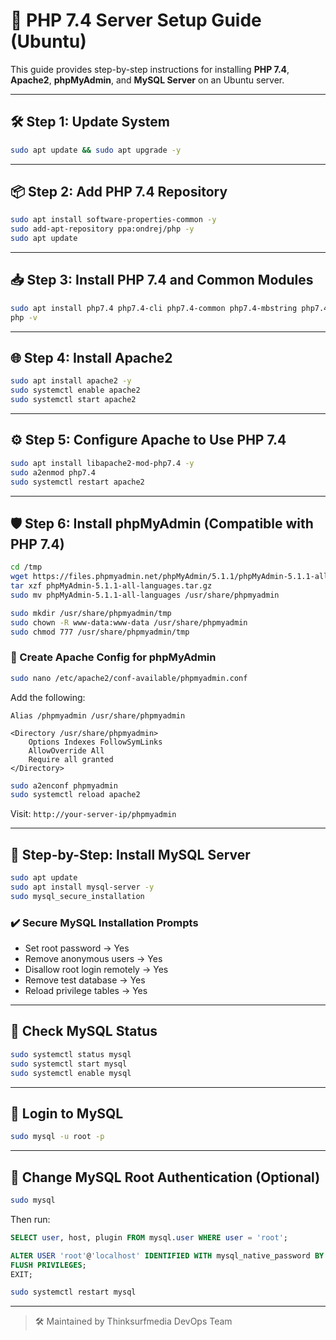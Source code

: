 
# 🐘 PHP 7.4 Server Setup Guide (Ubuntu)

This guide provides step-by-step instructions for installing **PHP 7.4**, **Apache2**, **phpMyAdmin**, and **MySQL Server** on an Ubuntu server.

---

## 🛠 Step 1: Update System

```bash
sudo apt update && sudo apt upgrade -y
```

---

## 📦 Step 2: Add PHP 7.4 Repository

```bash
sudo apt install software-properties-common -y
sudo add-apt-repository ppa:ondrej/php -y
sudo apt update
```

---

## 📥 Step 3: Install PHP 7.4 and Common Modules

```bash
sudo apt install php7.4 php7.4-cli php7.4-common php7.4-mbstring php7.4-xml php7.4-mysql php7.4-curl php7.4-zip php7.4-gd php7.4-bcmath php7.4-json -y
php -v
```

---

## 🌐 Step 4: Install Apache2

```bash
sudo apt install apache2 -y
sudo systemctl enable apache2
sudo systemctl start apache2
```

---

## ⚙️ Step 5: Configure Apache to Use PHP 7.4

```bash
sudo apt install libapache2-mod-php7.4 -y
sudo a2enmod php7.4
sudo systemctl restart apache2
```

---

## 🛡 Step 6: Install phpMyAdmin (Compatible with PHP 7.4)

```bash
cd /tmp
wget https://files.phpmyadmin.net/phpMyAdmin/5.1.1/phpMyAdmin-5.1.1-all-languages.tar.gz
tar xzf phpMyAdmin-5.1.1-all-languages.tar.gz
sudo mv phpMyAdmin-5.1.1-all-languages /usr/share/phpmyadmin

sudo mkdir /usr/share/phpmyadmin/tmp
sudo chown -R www-data:www-data /usr/share/phpmyadmin
sudo chmod 777 /usr/share/phpmyadmin/tmp
```

### 🔧 Create Apache Config for phpMyAdmin

```bash
sudo nano /etc/apache2/conf-available/phpmyadmin.conf
```

Add the following:

```apacheconf
Alias /phpmyadmin /usr/share/phpmyadmin

<Directory /usr/share/phpmyadmin>
    Options Indexes FollowSymLinks
    AllowOverride All
    Require all granted
</Directory>
```

```bash
sudo a2enconf phpmyadmin
sudo systemctl reload apache2
```

Visit: `http://your-server-ip/phpmyadmin`

---

## 🐬 Step-by-Step: Install MySQL Server

```bash
sudo apt update
sudo apt install mysql-server -y
sudo mysql_secure_installation
```

### ✔️ Secure MySQL Installation Prompts

- Set root password → Yes  
- Remove anonymous users → Yes  
- Disallow root login remotely → Yes  
- Remove test database → Yes  
- Reload privilege tables → Yes  

---

## 🔎 Check MySQL Status

```bash
sudo systemctl status mysql
sudo systemctl start mysql
sudo systemctl enable mysql
```

---

## 🔐 Login to MySQL

```bash
sudo mysql -u root -p
```

---

## 🧩 Change MySQL Root Authentication (Optional)

```bash
sudo mysql
```

Then run:

```sql
SELECT user, host, plugin FROM mysql.user WHERE user = 'root';

ALTER USER 'root'@'localhost' IDENTIFIED WITH mysql_native_password BY 'your_new_password';
FLUSH PRIVILEGES;
EXIT;
```

```bash
sudo systemctl restart mysql
```

---

> 🛠 Maintained by Thinksurfmedia DevOps Team
